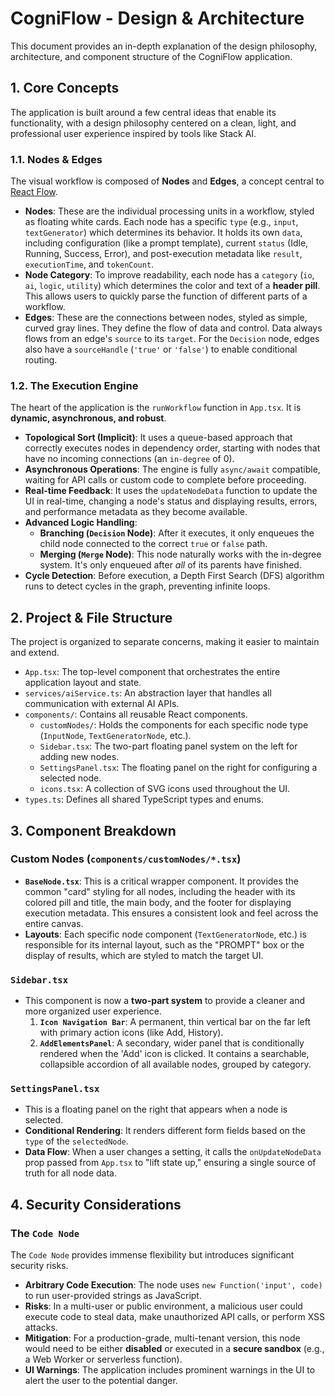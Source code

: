 # CogniFlow - Design & Architecture

This document provides an in-depth explanation of the design philosophy, architecture, and component structure of the CogniFlow application.

## 1. Core Concepts

The application is built around a few central ideas that enable its functionality, with a design philosophy centered on a clean, light, and professional user experience inspired by tools like Stack AI.

### 1.1. Nodes & Edges

The visual workflow is composed of **Nodes** and **Edges**, a concept central to [React Flow](https://reactflow.dev/).

*   **Nodes**: These are the individual processing units in a workflow, styled as floating white cards. Each node has a specific `type` (e.g., `input`, `textGenerator`) which determines its behavior. It holds its own `data`, including configuration (like a prompt template), current `status` (Idle, Running, Success, Error), and post-execution metadata like `result`, `executionTime`, and `tokenCount`.
*   **Node Category**: To improve readability, each node has a `category` (`io`, `ai`, `logic`, `utility`) which determines the color and text of a **header pill**. This allows users to quickly parse the function of different parts of a workflow.
*   **Edges**: These are the connections between nodes, styled as simple, curved gray lines. They define the flow of data and control. Data always flows from an edge's `source` to its `target`. For the `Decision` node, edges also have a `sourceHandle` (`'true'` or `'false'`) to enable conditional routing.

### 1.2. The Execution Engine

The heart of the application is the `runWorkflow` function in `App.tsx`. It is **dynamic, asynchronous, and robust**.

*   **Topological Sort (Implicit)**: It uses a queue-based approach that correctly executes nodes in dependency order, starting with nodes that have no incoming connections (an `in-degree` of 0).
*   **Asynchronous Operations**: The engine is fully `async/await` compatible, waiting for API calls or custom code to complete before proceeding.
*   **Real-time Feedback**: It uses the `updateNodeData` function to update the UI in real-time, changing a node's status and displaying results, errors, and performance metadata as they become available.
*   **Advanced Logic Handling**:
    *   **Branching (`Decision` Node)**: After it executes, it only enqueues the child node connected to the correct `true` or `false` path.
    *   **Merging (`Merge` Node)**: This node naturally works with the in-degree system. It's only enqueued after *all* of its parents have finished.
*   **Cycle Detection**: Before execution, a Depth First Search (DFS) algorithm runs to detect cycles in the graph, preventing infinite loops.

## 2. Project & File Structure

The project is organized to separate concerns, making it easier to maintain and extend.

*   `App.tsx`: The top-level component that orchestrates the entire application layout and state.
*   `services/aiService.ts`: An abstraction layer that handles all communication with external AI APIs.
*   `components/`: Contains all reusable React components.
    *   `customNodes/`: Holds the components for each specific node type (`InputNode`, `TextGeneratorNode`, etc.).
    *   `Sidebar.tsx`: The two-part floating panel system on the left for adding new nodes.
    *   `SettingsPanel.tsx`: The floating panel on the right for configuring a selected node.
    *   `icons.tsx`: A collection of SVG icons used throughout the UI.
*   `types.ts`: Defines all shared TypeScript types and enums.

## 3. Component Breakdown

### Custom Nodes (`components/customNodes/*.tsx`)

*   **`BaseNode.tsx`**: This is a critical wrapper component. It provides the common "card" styling for all nodes, including the header with its colored pill and title, the main body, and the footer for displaying execution metadata. This ensures a consistent look and feel across the entire canvas.
*   **Layouts**: Each specific node component (`TextGeneratorNode`, etc.) is responsible for its internal layout, such as the "PROMPT" box or the display of results, which are styled to match the target UI.

### `Sidebar.tsx`

*   This component is now a **two-part system** to provide a cleaner and more organized user experience.
    1.  **`Icon Navigation Bar`**: A permanent, thin vertical bar on the far left with primary action icons (like Add, History).
    2.  **`AddElementsPanel`**: A secondary, wider panel that is conditionally rendered when the 'Add' icon is clicked. It contains a searchable, collapsible accordion of all available nodes, grouped by category.

### `SettingsPanel.tsx`

*   This is a floating panel on the right that appears when a node is selected.
*   **Conditional Rendering**: It renders different form fields based on the `type` of the `selectedNode`.
*   **Data Flow**: When a user changes a setting, it calls the `onUpdateNodeData` prop passed from `App.tsx` to "lift state up," ensuring a single source of truth for all node data.

## 4. Security Considerations

### The `Code Node`

The `Code Node` provides immense flexibility but introduces significant security risks.

*   **Arbitrary Code Execution**: The node uses `new Function('input', code)` to run user-provided strings as JavaScript.
*   **Risks**: In a multi-user or public environment, a malicious user could execute code to steal data, make unauthorized API calls, or perform XSS attacks.
*   **Mitigation**: For a production-grade, multi-tenant version, this node would need to be either **disabled** or executed in a **secure sandbox** (e.g., a Web Worker or serverless function).
*   **UI Warnings**: The application includes prominent warnings in the UI to alert the user to the potential danger.